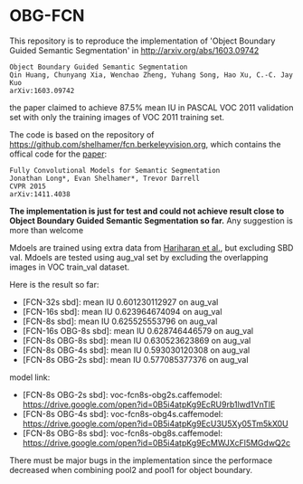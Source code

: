 # OBG-FCN

This repository is to reproduce the implementation of 'Object Boundary Guided Semantic Segmentation' in
http://arxiv.org/abs/1603.09742

    Object Boundary Guided Semantic Segmentation
    Qin Huang, Chunyang Xia, Wenchao Zheng, Yuhang Song, Hao Xu, C.-C. Jay Kuo
    arXiv:1603.09742

the paper claimed to achieve 87.5% mean IU in PASCAL VOC 2011 validation set with only the training images of VOC 2011 training set.

The code is based on the repository of https://github.com/shelhamer/fcn.berkeleyvision.org, which contains the offical code for the [paper](http://www.cs.berkeley.edu/~jonlong/long_shelhamer_fcn.pdf):

    Fully Convolutional Models for Semantic Segmentation
    Jonathan Long*, Evan Shelhamer*, Trevor Darrell
    CVPR 2015
    arXiv:1411.4038

**The implementation is just for test and could not achieve result close to Object Boundary Guided Semantic Segmentation so far.**
Any suggestion is more than welcome

Mdoels are trained using extra data from [Hariharan et al.](http://www.cs.berkeley.edu/~bharath2/codes/SBD/download.html), but excluding SBD val.
Mdoels are tested using aug_val set by excluding the overlapping images in VOC train_val dataset.

Here is the result so far: 
* [FCN-32s sbd]: mean IU 0.601230112927 on aug_val
* [FCN-16s sbd]:  mean IU 0.623964674094 on aug_val
* [FCN-8s sbd]: mean IU 0.625525553796 on aug_val
* [FCN-16s OBG-8s sbd]: mean IU 0.628746446579 on aug_val
* [FCN-8s OBG-8s sbd]: mean IU 0.630523623869 on aug_val
* [FCN-8s OBG-4s sbd]: mean IU 0.593030120308 on aug_val
* [FCN-8s OBG-2s sbd]: mean IU 0.577085377376 on aug_val

model link: 
* [FCN-8s OBG-2s sbd]: voc-fcn8s-obg2s.caffemodel: https://drive.google.com/open?id=0B5i4atpKg9EcRU9rb1lwd1VnTlE
* [FCN-8s OBG-4s sbd]: voc-fcn8s-obg4s.caffemodel: https://drive.google.com/open?id=0B5i4atpKg9EcU3U5Xy05Tm5kX0U
* [FCN-8s OBG-8s sbd]: voc-fcn8s-obg8s.caffemodel: https://drive.google.com/open?id=0B5i4atpKg9EcMWJXcFl5MGdwQ2c


There must be major bugs in the implementation since the performace decreased when combining pool2 and pool1 for object boundary.